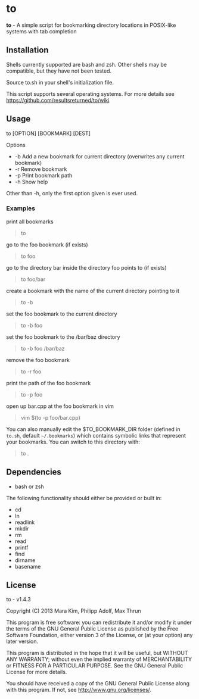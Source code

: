 # to

**to** - A simple script for bookmarking directory locations in POSIX-like systems with tab completion


## Installation

Shells currently supported are bash and zsh.  Other shells may be compatible, but they have not been tested.

Source to.sh in your shell's initialization file.

This script supports several operating systems.  For more details see https://github.com/resultsreturned/to/wiki


## Usage

to [OPTION] [BOOKMARK] [DEST]

Options
* -b	Add a new bookmark for current directory (overwrites any current bookmark)
* -r	Remove bookmark
* -p	Print bookmark path
* -h	Show help

Other than -h, only the first option given is ever used.

### Examples

print all bookmarks
> to

go to the foo bookmark (if exists)
> to foo

go to the directory bar inside the directory foo points to (if exists)
> to foo/bar

create a bookmark with the name of the current directory pointing to it
> to -b

set the foo bookmark to the current directory
> to -b foo

set the foo bookmark to the /bar/baz directory
> to -b foo /bar/baz

remove the foo bookmark
> to -r foo

print the path of the foo bookmark
> to -p foo

open up bar.cpp at the foo bookmark in vim
> vim $(to -p foo/bar.cpp)

You can also manually edit the $TO_BOOKMARK_DIR folder (defined in `to.sh`, default `~/.bookmarks`)
which contains symbolic links that represent your bookmarks. You can switch to this directory with:
> to .


## Dependencies

* bash or zsh

The following functionality should either be provided or built in:
* cd
* ln
* readlink
* mkdir
* rm
* read
* printf
* find
* dirname
* basename

## License

to - v1.4.3

Copyright (C) 2013  Mara Kim, Philipp Adolf, Max Thrun

This program is free software: you can redistribute it and/or modify
it under the terms of the GNU General Public License as published by
the Free Software Foundation, either version 3 of the License, or
(at your option) any later version.

This program is distributed in the hope that it will be useful,
but WITHOUT ANY WARRANTY; without even the implied warranty of
MERCHANTABILITY or FITNESS FOR A PARTICULAR PURPOSE.  See the
GNU General Public License for more details.

You should have received a copy of the GNU General Public License
along with this program.  If not, see <http://www.gnu.org/licenses/>.
